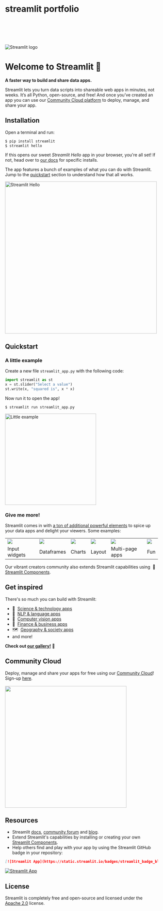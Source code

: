 # streamlit portfolio
<br>

<img src="https://user-images.githubusercontent.com/7164864/217935870-c0bc60a3-6fc0-4047-b011-7b4c59488c91.png" alt="Streamlit logo" style="margin-top:50px"></img>

# Welcome to Streamlit 👋

**A faster way to build and share data apps.**

Streamlit lets you turn data scripts into shareable web apps in minutes, not weeks. It’s all Python, open-source, and free! And once you’ve created an app you can use our [Community Cloud platform](https://streamlit.io/cloud) to deploy, manage, and share your app.


## Installation

Open a terminal and run:

```bash
$ pip install streamlit
$ streamlit hello
```

If this opens our sweet _Streamlit Hello_ app in your browser, you're all set! If not, head over to [our docs](https://docs.streamlit.io/library/get-started) for specific installs.

The app features a bunch of examples of what you can do with Streamlit. Jump to the [quickstart](#quickstart) section to understand how that all works.

<img src="https://user-images.githubusercontent.com/7164864/217936487-1017784e-68ec-4e0d-a7f6-6b97525ddf88.gif" alt="Streamlit Hello" width=500 href="none"></img>

## Quickstart

### A little example

Create a new file `streamlit_app.py` with the following code:
```python
import streamlit as st
x = st.slider("Select a value")
st.write(x, "squared is", x * x)
```

Now run it to open the app!
```
$ streamlit run streamlit_app.py
```

<img src="https://user-images.githubusercontent.com/7164864/215172915-cf087c56-e7ae-449a-83a4-b5fa0328d954.gif" width=300 alt="Little example"></img>

### Give me more!

Streamlit comes in with [a ton of additional powerful elements](https://docs.streamlit.io/library/api-reference) to spice up your data apps and delight your viewers. Some examples:


<table border="0">
  <tr>
    <td>
      <a target="_blank" href="https://docs.streamlit.io/library/api-reference/widgets">
        <img src="https://user-images.githubusercontent.com/7164864/217936099-12c16f8c-7fe4-44b1-889a-1ac9ee6a1b44.png" style="max-height:150px; width:auto; display:block;">
      </a>
    </td>
    <td>
      <a target="_blank" href="https://docs.streamlit.io/library/api-reference/data/st.dataframe">
        <img src="https://user-images.githubusercontent.com/7164864/215110064-5eb4e294-8f30-4933-9563-0275230e52b5.gif" style="max-height:150px; width:auto; display:block;">
      </a>
    </td>
    <td>
      <a target="_blank" href="https://docs.streamlit.io/library/api-reference/charts">
        <img src="https://user-images.githubusercontent.com/7164864/215174472-bca8a0d7-cf4b-4268-9c3b-8c03dad50bcd.gif" style="max-height:150px; width:auto; display:block;">
      </a>
    </td>
    <td>
      <a target="_blank" href="https://docs.streamlit.io/library/api-reference/layout">
        <img src="https://user-images.githubusercontent.com/7164864/217936149-a35c35be-0d96-4c63-8c6a-1c4b52aa8f60.png" style="max-height:150px; width:auto; display:block;">
      </a>
    </td>
    <td>
      <a target="_blank" href="https://docs.streamlit.io/library/get-started/multipage-apps">
        <img src="https://user-images.githubusercontent.com/7164864/215173883-eae0de69-7c1d-4d78-97d0-3bc1ab865e5b.gif" style="max-height:150px; width:auto; display:block;">
      </a>
    </td>
    <td>
      <a target="_blank" href="https://streamlit.io/gallery">
        <img src="https://user-images.githubusercontent.com/7164864/215109229-6ae9111f-e5c1-4f0b-b3a2-87a79268ccc9.gif" style="max-height:150px; width:auto; display:block;">
      </a>
    </td>
  </tr>
  <tr>
    <td>Input widgets</td>
    <td>Dataframes</td>
    <td>Charts</td>
    <td>Layout</td>
    <td>Multi-page apps</td>
    <td>Fun</td>
  </tr>
</table>


Our vibrant creators community also extends Streamlit capabilities using  🧩 [Streamlit Components](http://components.streamlit.app).

## Get inspired

There's so much you can build with Streamlit:
- 🧬  [Science & technology apps](https://streamlit.io/gallery?category=science-technology)
- 💬  [NLP & language apps](https://streamlit.io/gallery?category=nlp-language)
- 👀  [Computer vision apps](https://streamlit.io/gallery?category=computer-vision-images)
- 🏦  [Finance & business apps](https://streamlit.io/gallery?category=finance-business)
- 🗺  [Geography & society apps](https://streamlit.io/gallery?category=geography-society)
- and more!

**Check out [our gallery!](https://streamlit.io/gallery)** 🎈

## Community Cloud

Deploy, manage and share your apps for free using our [Community Cloud](https://streamlit.io/cloud)! Sign-up [here](https://share.streamlit.io/signup). <br><br>
<img src="https://user-images.githubusercontent.com/7164864/214965336-64500db3-0d79-4a20-8052-2dda883902d2.gif" width="400"></img>

## Resources

- Streamlit [docs](https://docs.streamlit.io), [community forum](https://discuss.streamlit.io) and [blog](https://blog.streamlit.io).
- Extend Streamlit's capabilities by installing or creating your own [Streamlit Components](http://components.streamlit.app/).
- Help others find and play with your app by using the Streamlit GitHub badge in your repository:
```markdown
[![Streamlit App](https://static.streamlit.io/badges/streamlit_badge_black_white.svg)](URL_TO_YOUR_APP)
```
[![Streamlit App](https://static.streamlit.io/badges/streamlit_badge_black_white.svg)](https://share.streamlit.io/streamlit/roadmap)

## License

Streamlit is completely free and open-source and licensed under the [Apache 2.0](https://www.apache.org/licenses/LICENSE-2.0) license.
